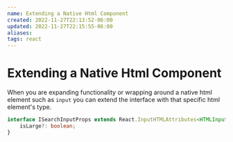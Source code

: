 ```yaml
---
name: Extending a Native Html Component
created: 2022-11-27T22:13:52-06:00
updated: 2022-11-27T22:15:55-06:00
aliases: 
tags: react
---
```

# Extending a Native Html Component

When you are expanding functionality or wrapping around a native html element such as `input`
you can extend the interface with that specific html element's type.

```typescript
interface ISearchInputProps extends React.InputHTMLAttributes<HTMLInputElement> {
    isLarge?: boolean;
}
```
